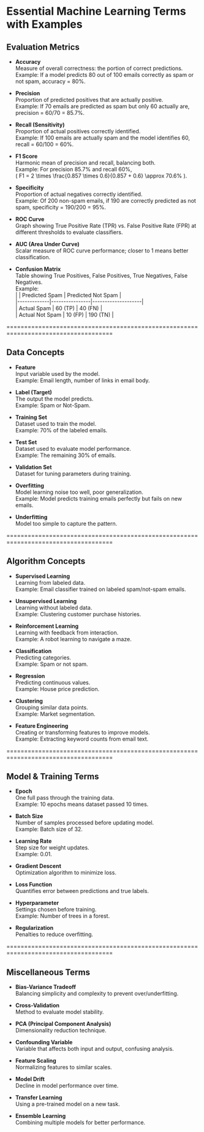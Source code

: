 # Essential Machine Learning Terms with Examples

## Evaluation Metrics

- **Accuracy**  
  Measure of overall correctness: the portion of correct predictions.  
  Example: If a model predicts 80 out of 100 emails correctly as spam or not spam, accuracy = 80%.

- **Precision**  
  Proportion of predicted positives that are actually positive.  
  Example: If 70 emails are predicted as spam but only 60 actually are, precision = 60/70 = 85.7%.

- **Recall (Sensitivity)**  
  Proportion of actual positives correctly identified.  
  Example: If 100 emails are actually spam and the model identifies 60, recall = 60/100 = 60%.

- **F1 Score**  
  Harmonic mean of precision and recall, balancing both.  
  Example: For precision 85.7% and recall 60%,  
  \( F1 = 2 \times \frac{0.857 \times 0.6}{0.857 + 0.6} \approx 70.6\% \).

- **Specificity**  
  Proportion of actual negatives correctly identified.  
  Example: Of 200 non-spam emails, if 190 are correctly predicted as not spam, specificity = 190/200 = 95%.

- **ROC Curve**  
  Graph showing True Positive Rate (TPR) vs. False Positive Rate (FPR) at different thresholds to evaluate classifiers.

- **AUC (Area Under Curve)**  
  Scalar measure of ROC curve performance; closer to 1 means better classification.

- **Confusion Matrix**  
  Table showing True Positives, False Positives, True Negatives, False Negatives.  
  Example:  
  |             | Predicted Spam | Predicted Not Spam |  
  |-------------|----------------|--------------------|  
  | Actual Spam | 60 (TP)        | 40 (FN)            |  
  | Actual Not Spam | 10 (FP)     | 190 (TN)          |

====================================================================================

## Data Concepts

- **Feature**  
  Input variable used by the model.  
  Example: Email length, number of links in email body.

- **Label (Target)**  
  The output the model predicts.  
  Example: Spam or Not-Spam.

- **Training Set**  
  Dataset used to train the model.  
  Example: 70% of the labeled emails.

- **Test Set**  
  Dataset used to evaluate model performance.  
  Example: The remaining 30% of emails.

- **Validation Set**  
  Dataset for tuning parameters during training.

- **Overfitting**  
  Model learning noise too well, poor generalization.  
  Example: Model predicts training emails perfectly but fails on new emails.

- **Underfitting**  
  Model too simple to capture the pattern.

====================================================================================

## Algorithm Concepts

- **Supervised Learning**  
  Learning from labeled data.  
  Example: Email classifier trained on labeled spam/not-spam emails.

- **Unsupervised Learning**  
  Learning without labeled data.  
  Example: Clustering customer purchase histories.

- **Reinforcement Learning**  
  Learning with feedback from interaction.  
  Example: A robot learning to navigate a maze.

- **Classification**  
  Predicting categories.  
  Example: Spam or not spam.

- **Regression**  
  Predicting continuous values.  
  Example: House price prediction.

- **Clustering**  
  Grouping similar data points.  
  Example: Market segmentation.

- **Feature Engineering**  
  Creating or transforming features to improve models.  
  Example: Extracting keyword counts from email text.

====================================================================================

## Model & Training Terms

- **Epoch**  
  One full pass through the training data.  
  Example: 10 epochs means dataset passed 10 times.

- **Batch Size**  
  Number of samples processed before updating model.  
  Example: Batch size of 32.

- **Learning Rate**  
  Step size for weight updates.  
  Example: 0.01.

- **Gradient Descent**  
  Optimization algorithm to minimize loss.

- **Loss Function**  
  Quantifies error between predictions and true labels.

- **Hyperparameter**  
  Settings chosen before training.  
  Example: Number of trees in a forest.

- **Regularization**  
  Penalties to reduce overfitting.

====================================================================================

## Miscellaneous Terms

- **Bias-Variance Tradeoff**  
  Balancing simplicity and complexity to prevent over/underfitting.

- **Cross-Validation**  
  Method to evaluate model stability.

- **PCA (Principal Component Analysis)**  
  Dimensionality reduction technique.

- **Confounding Variable**  
  Variable that affects both input and output, confusing analysis.

- **Feature Scaling**  
  Normalizing features to similar scales.

- **Model Drift**  
  Decline in model performance over time.

- **Transfer Learning**  
  Using a pre-trained model on a new task.

- **Ensemble Learning**  
  Combining multiple models for better performance.

